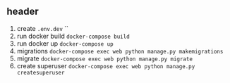 ## header

1. create `.env.dev`
``
2. run docker build
`docker-compose build`
3. run docker up
`docker-compose up`
4. migrations
`docker-compose exec web python manage.py makemigrations`
5. migrate
`docker-compose exec web python manage.py migrate`
5. create superuser
`docker-compose exec web python manage.py createsuperuser`